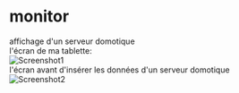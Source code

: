 # monitor
affichage d'un serveur domotique<br>
l'écran de ma tablette:<br>
<img src="/mgrafr/monitor/raw/main/readme_img/image1.jpg" alt="Screenshot1" style="max-width: 100%;"><br>
l'écran avant d'insérer les données d'un serveur domotique<br>
<img src="/mgrafr/monitor/blob/main/readme_img/image2.png" alt="Screenshot2" style="max-width: 100%;"><br>

